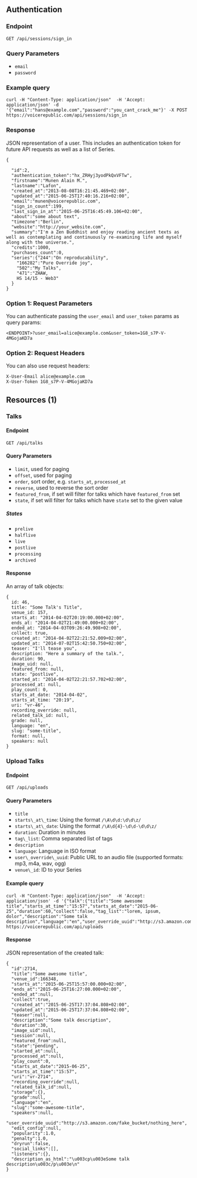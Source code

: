 ## Authentication

### Endpoint

`GET /api/sessions/sign_in`

### Query Parameters

* `email`
* `password`

### Example query
```
curl -H "Content-Type: application/json"  -H 'Accept: application/json' -d '{"email":"hans@example.com","password":"you_cant_crack_me"}' -X POST https://voicerepublic.com/api/sessions/sign_in

```

### Response

JSON representation of a user. This includes an authentication token for
future API requests as well as a list of Series.

```
{

  "id":2,
  "authentication_token":"hx_ZRHyj3yodPkQxVFTw",
  "firstname":"Munen Alain M.",
  "lastname":"Lafon",
  "created_at":"2013-08-08T16:21:45.469+02:00",
  "updated_at":"2015-06-25T17:40:16.216+02:00",
  "email":"munen@voicerepublic.com",
  "sign_in_count":199,
  "last_sign_in_at":"2015-06-25T16:45:49.106+02:00",
  "about":"some about text",
  "timezone":"Berlin",
  "website":"http://your_website.com",
  "summary":"I'm a Zen Buddhist and enjoy reading ancient texts as well as contemplating and continuously re-examining life and myself along with the universe.",
  "credits":1000,
  "purchases_count":0,
  "series":{"244":"On reproducability",
    "166282":"Pure Override joy",
    "502":"My Talks",
    "471":"ZHAW,
    HS 14/15 - Web3"
  }
}
```

### Option 1: Request Parameters

You can authenticate passing the `user_email` and `user_token` params
as query params:

    <ENDPOINT>?user_email=alice@example.com&user_token=1G8_s7P-V-4MGojaKD7a

### Option 2: Request Headers

You can also use request headers:

    X-User-Email alice@example.com
    X-User-Token 1G8_s7P-V-4MGojaKD7a

## Resources (1)

### Talks

#### Endpoint

`GET /api/talks`

#### Query Parameters

* `limit`, used for paging
* `offset`, used for paging
* `order`, sort order, e.g. `starts_at`, `processed_at`
* `reverse`, used to reverse the sort order
* `featured_from`, if set will filter for talks which have `featured_from` set
* `state`, if set will filter for talks which have `state` set to the given value

##### States

* `prelive`
* `halflive`
* `live`
* `postlive`
* `processing`
* `archived`

#### Response

An array of talk objects:

```
{
  id: 46,
  title: "Some Talk's Title",
  venue_id: 157,
  starts_at: "2014-04-02T20:19:00.000+02:00",
  ends_at: "2014-04-02T21:49:00.000+02:00",
  ended_at: "2014-04-03T09:26:49.908+02:00",
  collect: true,
  created_at: "2014-04-02T22:21:52.009+02:00",
  updated_at: "2014-07-02T15:42:50.750+02:00",
  teaser: "I'll tease you",
  description: "Here a summary of the talk.",
  duration: 90,
  image_uid: null,
  featured_from: null,
  state: "postlive",
  started_at: "2014-04-02T22:21:57.702+02:00",
  processed_at: null,
  play_count: 0,
  starts_at_date: "2014-04-02",
  starts_at_time: "20:19",
  uri: "vr-46",
  recording_override: null,
  related_talk_id: null,
  grade: null,
  language: "en",
  slug: "some-title",
  format: null,
  speakers: null
}
```

### Upload Talks

#### Endpoint

`GET /api/uploads`

#### Query Parameters

* `title`
* `starts\_at\_time`: Using the format `/\A\d\d:\d\d\z/`
* `starts\_at\_date`: Using the format `/\A\d{4}-\d\d-\d\d\z/`
* `duration`: Duration in minutes
* `tag\_list`: Comma separated list of tags
* `description`
* `language`: Language in ISO format
* `user\_override\_uuid`: Public URL to an audio file (supported formats: mp3, m4a, wav, ogg)
* `venue\_id`: ID to your Series

#### Example query
```
curl -H "Content-Type: application/json"  -H 'Accept: application/json' -d '{"talk":{"title":"Some awesome title","starts_at_time":"15:57","starts_at_date":"2015-06-25","duration":60,"collect":false,"tag_list":"lorem, ipsum, dolor","description":"Some talk description","language":"en","user_override_uuid":"http://s3.amazon.com/fake_bucket/nothing_here","venue_id":166348},"user_token":"Zy4mgMtAind_zyHCLmFf","user_email":"hans1@example.com"}' https://voicerepublic.com/api/uploads
```

#### Response

JSON representation of the created talk:

```
{
  "id":2714,
  "title":"Some awesome title",
  "venue_id":166348,
  "starts_at":"2015-06-25T15:57:00.000+02:00",
  "ends_at":"2015-06-25T16:27:00.000+02:00",
  "ended_at":null,
  "collect":true,
  "created_at":"2015-06-25T17:37:04.808+02:00",
  "updated_at":"2015-06-25T17:37:04.808+02:00",
  "teaser":null,
  "description":"Some talk description",
  "duration":30,
  "image_uid":null,
  "session":null,
  "featured_from":null,
  "state":"pending",
  "started_at":null,
  "processed_at":null,
  "play_count":0,
  "starts_at_date":"2015-06-25",
  "starts_at_time":"15:57",
  "uri":"vr-2714",
  "recording_override":null,
  "related_talk_id":null,
  "storage":{},
  "grade":null,
  "language":"en",
  "slug":"some-awesome-title",
  "speakers":null,
  "user_override_uuid":"http://s3.amazon.com/fake_bucket/nothing_here",
  "edit_config":null,
  "popularity":1.0,
  "penalty":1.0,
  "dryrun":false,
  "social_links":[],
  "listeners":{},
  "description_as_html":"\u003cp\u003eSome talk description\u003c/p\u003e\n"
}
```
